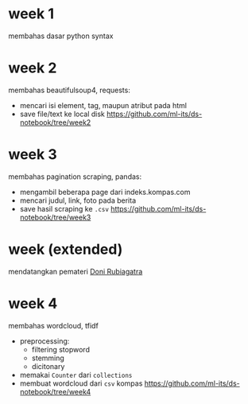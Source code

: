 # week 1
membahas dasar python syntax

# week 2
membahas beautifulsoup4, requests: 
- mencari isi element, tag, maupun atribut pada html
- save file/text ke local disk
https://github.com/ml-its/ds-notebook/tree/week2

# week 3
membahas pagination scraping, pandas: 
- mengambil beberapa page dari indeks.kompas.com
- mencari judul, link, foto pada berita
- save hasil scraping ke `.csv`
https://github.com/ml-its/ds-notebook/tree/week3

# week (extended)
mendatangkan pemateri [Doni Rubiagatra](https://github.com/rubiagatra)

# week 4
membahas wordcloud, tfidf
- preprocessing: 
  - filtering stopword
  - stemming
  - dicitonary
- memakai `Counter` dari `collections`
- membuat wordcloud dari `csv` kompas
https://github.com/ml-its/ds-notebook/tree/week4
